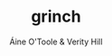 ---
title: 'grinch'
author: Áine O'Toole & Verity Hill
group: software
permalink: /grinch/
logo: civet_christmas.svg
description: global report investigating novel coronavirus haplotypes
github: cov-lineages.org
---